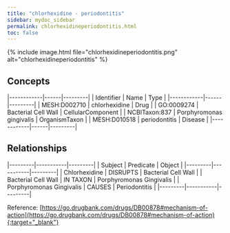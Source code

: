 ```yaml
---
title: "chlorhexidine - periodontitis"
sidebar: mydoc_sidebar
permalink: chlorhexidineperiodontitis.html
toc: false 
---
```


{% include image.html file="chlorhexidineperiodontitis.png" alt="chlorhexidineperiodontitis" %}

## Concepts

|------------|------|---------|
| Identifier | Name | Type    |
|------------|------|---------|
| MESH:D002710 | chlorhexidine | Drug |
| GO:0009274 | Bacterial Cell Wall | CellularComponent |
| NCBITaxon:837 | Porphyromonas gingivalis | OrganismTaxon |
| MESH:D010518 | periodontitis | Disease |
|------------|------|---------|

## Relationships

|---------|-----------|---------|
| Subject | Predicate | Object  |
|---------|-----------|---------|
| Chlorhexidine | DISRUPTS | Bacterial Cell Wall |
| Bacterial Cell Wall | IN TAXON | Porphyromonas Gingivalis |
| Porphyromonas Gingivalis | CAUSES | Periodontitis |
|---------|-----------|---------|

Reference: [https://go.drugbank.com/drugs/DB00878#mechanism-of-action](https://go.drugbank.com/drugs/DB00878#mechanism-of-action){:target="_blank"}